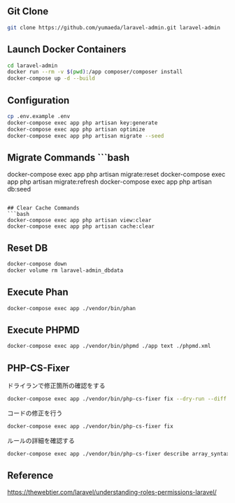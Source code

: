 ## Git Clone
```bash
git clone https://github.com/yumaeda/laravel-admin.git laravel-admin
```

## Launch Docker Containers
```bash
cd laravel-admin
docker run --rm -v $(pwd):/app composer/composer install
docker-compose up -d --build
```

## Configuration
```bash
cp .env.example .env
docker-compose exec app php artisan key:generate
docker-compose exec app php artisan optimize
docker-compose exec app php artisan migrate --seed
```
## Migrate Commands ```bash
docker-compose exec app php artisan migrate:reset
docker-compose exec app php artisan migrate:refresh
docker-compose exec app php artisan db:seed
```

## Clear Cache Commands
```bash
docker-compose exec app php artisan view:clear
docker-compose exec app php artisan cache:clear
```

## Reset DB
```bash
docker-compose down
docker volume rm laravel-admin_dbdata
```

## Execute Phan
```bash
docker-compose exec app ./vendor/bin/phan
```

## Execute PHPMD
```bash
docker-compose exec app ./vendor/bin/phpmd ./app text ./phpmd.xml
```

## PHP-CS-Fixer
ドライランで修正箇所の確認をする
```bash
docker-compose exec app ./vendor/bin/php-cs-fixer fix --dry-run --diff --diff-format udiff ./app
```

コードの修正を行う
```bash
docker-compose exec app ./vendor/bin/php-cs-fixer fix
```

ルールの詳細を確認する
```bash
docker-compose exec app ./vendor/bin/php-cs-fixer describe array_syntax
```

## Reference
https://thewebtier.com/laravel/understanding-roles-permissions-laravel/
